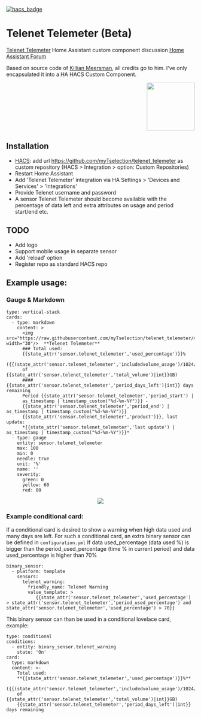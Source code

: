 [![hacs_badge](https://img.shields.io/badge/HACS-Custom-41BDF5.svg)](https://github.com/hacs/integration)

# Telenet Telemeter (Beta)
[Telenet Telemeter](https://www2.telenet.be/nl/business/klantenservice/raadpleeg-uw-internetverbruik/) Home Assistant custom component
discussion [Home Assistant Forum](https://community.home-assistant.io/t/telenet-telemeter-isp-monthly-data-usage/444810)

Based on source code of [Killian Meersman](https://github.com/KillianMeersman/telemeter), all credits go to him. I've only encapsulated it into a HA HACS Custom Component. 
<p align="right"><img src="https://github.com/myTselection/telenet_telemeter/blob/main/logo.png" width="128"/></p>
<!-- <p align="center"><img src="https://github.com/myTselection/telenet_telemeter/blob/main/Gauge%20Card%20Configuration.png"/></p> -->


## Installation
- [HACS](https://hacs.xyz/): add url https://github.com/myTselection/telenet_telemeter as custom repository (HACS > Integration > option: Custom Repositories)
- Restart Home Assistant
- Add 'Telenet Telemeter' integration via HA Settings > 'Devices and Services' > 'Integrations'
- Provide Telenet username and password
- A sensor Telenet Telemeter should become available with the percentage of data left and extra attributes on usage and period start/end etc.

## TODO
- Add logo
- Support mobile usage in separate sensor
- Add 'reload' option
- Register repo as standard HACS repo

## Example usage:
### Gauge & Markdown
```
type: vertical-stack
cards:
  - type: markdown
    content: >
      <img src="https://raw.githubusercontent.com/myTselection/telenet_telemeter/main/logo.png" width="30"/>  **Telenet Telemeter**
      ### Total used:
      {{state_attr('sensor.telenet_telemeter','used_percentage')}}%
      ({{(state_attr('sensor.telenet_telemeter','includedvolume_usage')/1024/1024)|int}}GB
      of {{state_attr('sensor.telenet_telemeter','total_volume')|int}}GB)
      #### {{state_attr('sensor.telenet_telemeter','period_days_left')|int}} days remaining
      Period {{state_attr('sensor.telenet_telemeter','period_start') |
      as_timestamp | timestamp_custom("%d-%m-%Y")}} -
      {{state_attr('sensor.telenet_telemeter','period_end') | as_timestamp | timestamp_custom("%d-%m-%Y")}} 
      {{state_attr('sensor.telenet_telemeter','product')}}, last update:
      *{{state_attr('sensor.telenet_telemeter','last update') | as_timestamp | timestamp_custom("%d-%m-%Y")}}*
  - type: gauge
    entity: sensor.telenet_telemeter
    max: 100
    min: 0
    needle: true
    unit: '%'
    name: ''
    severity:
      green: 0
      yellow: 60
      red: 80
```
<p align="center"><img src="https://github.com/myTselection/telenet_telemeter/blob/main/Markdown%20Gauge%20Card%20example.png"/></p>

### Example conditional card:
If a conditional card is desired to show a warning when high data used and many days are left. For such a conditional card, an extra binary sensor can be defined in `configuration.yml` 
If data used_percentage (data used %) is bigger than the period_used_percentage (time % in current period) and data used_percentage is higher than 70% 
```
binary_sensor:
  - platform: template
    sensors:
      telenet_warning:
        friendly_name: Telenet Warning
        value_template: >
           {{state_attr('sensor.telenet_telemeter','used_percentage') > state_attr('sensor.telenet_telemeter','period_used_percentage') and state_attr('sensor.telenet_telemeter','used_percentage') > 70}}
```
This binary sensor can than be used in a conditional lovelace card, example:
```
type: conditional
conditions:
  - entity: binary_sensor.telenet_warning
    state: 'On'
card:
  type: markdown
  content: >-
    Total used:
    **{{state_attr('sensor.telenet_telemeter','used_percentage')}}%**
    ({{(state_attr('sensor.telenet_telemeter','includedvolume_usage')/1024/1024)|int}}GB
    of {{state_attr('sensor.telenet_telemeter','total_volume')|int}}GB)
    {{state_attr('sensor.telenet_telemeter','period_days_left')|int}} days remaining
```

